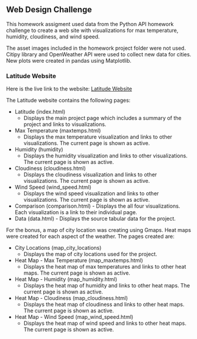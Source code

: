 ## Web Design Challenge

This homework assigment used data from the Python API homework challenge to create a web site with visualizations 
for max temperature, humidity, cloudiness, and wind speed.

The asset images included in the homework project folder were not used.  Citipy library and 
OpenWeather API were used to collect new data for cities.  New plots were created in pandas using Matplotlib.


### Latitude Website

Here is the live link to the website: [Latitude Website](https://kaicee2010.github.io/web-design-challenge/WebVisualizations/index.html)  

The Latitude website contains the following pages:
- Latitude (index.html)
    - Displays the main project page which includes a summary of the project and links to visualizations.
- Max Temperature (maxtemps.html)
    - Displays the max temperature visualization and links to other visualizations.  The current page is shown as active.
- Humidity (humidity)
    - Displays the humidity visualization and links to other visualizations.  The current page is shown as active.
- Cloudiness (cloudiness.html)
    - Displays the cloudiness visualization and links to other visualizations.  The current page is shown as active.
- Wind Speed (wind_speed.html)
    - Displays the wind speed visualization and links to other visualizations.  The current page is shown as active.
- Comparison (comparison.html)
        - Displays the all four visualizations. Each visualization is a link to their individual page.
- Data (data.html)
        - Displays the source tabular data for the project.

For the bonus, a map of city location was creating using Gmaps.  Heat maps were created for each aspect of the weather.  The pages created are:
- City Locations  (map_city_locations)
    - Displays the map of city locations used for the project.
- Heat Map - Max Temperature (map_maxtemps.html)
    - Displays the heat map of max temperatures and links to other heat maps.  The current page is shown as active.
- Heat Map - Humidity (map_humidity.html)
    - Displays the heat map of humidity and links to other heat maps.  The current page is shown as active.
- Heat Map - Cloudiness (map_cloudiness.html)
    - Displays the heat map of cloudiness and links to other heat maps.  The current page is shown as active.
- Heat Map - Wind Speed (map_wind_speed.html)
    - Displays the heat map of wind speed and links to other heat maps.  The current page is shown as active.


